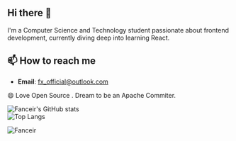 ## Hi there 👋
I'm a Computer Science and Technology student passionate about frontend development, currently diving deep into learning React.

## 📫 How to reach me
- **Email**: [fx_official@outlook.com](fx_official@outlook.com)

😄 Love Open Source . Dream to be an Apache Commiter.

![Fanceir's GitHub stats](https://github-readme-stats.vercel.app/api?username=Fanceir&show_icons=true&theme=tokyonight)    
![Top Langs](https://github-readme-stats.vercel.app/api/top-langs/?username=Fanceir&layout=compact&theme=tokyonight)


![Fanceir](https://count.getloli.com/@Fanceir?name=Fanceir&theme=asoul&padding=7&offset=0&align=top&scale=1&pixelated=1&darkmode=auto)
